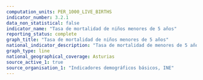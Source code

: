 ```yaml
---
computation_units: PER_1000_LIVE_BIRTHS
indicator_number: 3.2.1
data_non_statistical: false
indicator_name: "Tasa de mortalidad de niños menores de 5 años"
reporting_status: complete
graph_title: "Tasa de mortalidad de niños menores de 5 años"
national_indicator_description: "Tasa de mortalidad de menores de 5 años"
graph_type: line
national_geographical_coverage: Asturias
source_active_1: true
source_organisation_1: "Indicadores demográficos básicos, INE"
---
```

